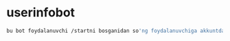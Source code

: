 # userinfobot 
```bash
bu bot foydalanuvchi /startni bosganidan so'ng foydalanuvchiga akkuntdagi profil rasmidan tortib telegram id raqamigacha jo'natadi
```
